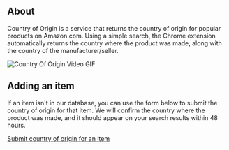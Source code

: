 ## About

Country of Origin is a service that returns the country of origin for popular products on Amazon.com. Using a simple search, the Chrome extension automatically returns the country where the product was made, along with the country of the manufacturer/seller.

![Country Of Origin Video GIF](https://user-images.githubusercontent.com/22303396/126881181-9e920912-7d9d-44fe-94d3-078c37049099.gif)

## Adding an item

If an item isn't in our database, you can use the form below to submit the country of origin for that item. We will confirm the country where the product was made, and it should appear on your search results within 48 hours. 

[Submit country of origin for an item](https://docs.google.com/forms/d/e/1FAIpQLSeamWoOED7IE4mlJBx9MYEgXLUU_mha1H7x3Mevg7Ds-5FCAA/viewform)

